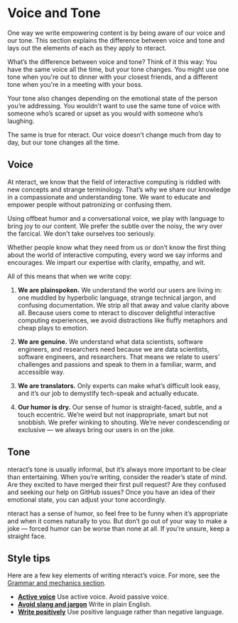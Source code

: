 # Voice and Tone

One way we write empowering content is by being aware of our voice and our tone. This section explains the difference between voice and tone and lays out the elements of each as they apply to nteract.

What’s the difference between voice and tone? Think of it this way: You have the same voice all the time, but your tone changes. You might use one tone when you're out to dinner with your closest friends, and a different tone when you're in a meeting with your boss.

Your tone also changes depending on the emotional state of the person you’re addressing. You wouldn’t want to use the same tone of voice with someone who’s scared or upset as you would with someone who’s laughing.

The same is true for nteract. Our voice doesn’t change much from day to day, but our tone changes all the time.

## Voice

At nteract, we know that the field of interactive computing is riddled with new concepts and strange terminology. That’s why we share our knowledge in a compassionate and understanding tone. We want to educate and empower people without patronizing or confusing them. 

Using offbeat humor and a conversational voice, we play with language to bring joy to our content. We prefer the subtle over the noisy, the wry over the farcical. We don't take ourselves too seriously.

Whether people know what they need from us or don’t know the first thing about the world of interactive computing, every word we say informs and encourages. We impart our expertise with clarity, empathy, and wit. 

All of this means that when we write copy:

1. **We are plainspoken.** We understand the world our users are living in: one muddled by hyperbolic language, strange technical jargon, and confusing documentation. We strip all that away and value clarity above all. Because users come to nteract to discover delightful interactive computing experiences, we avoid distractions like fluffy metaphors and cheap plays to emotion. 

2. **We are genuine.** We understand what data scientists, software engineers, and researchers need because we are data scientists, software engineers, and researchers. That means we relate to users' challenges and passions and speak to them in a familiar, warm, and accessible way. 

3. **We are translators.** Only experts can make what’s difficult look easy, and it’s our job to demystify tech-speak and actually educate.

4. **Our humor is dry.** Our sense of humor is straight-faced, subtle, and a touch eccentric. We’re weird but not inappropriate, smart but not snobbish. We prefer winking to shouting. We’re never condescending or exclusive — we always bring our users in on the joke.

## Tone

nteract’s tone is usually informal, but it’s always more important to be clear than entertaining. When you’re writing, consider the reader’s state of mind. Are they excited to have merged their first pull request? Are they confused and seeking our help on GitHub issues? Once you have an idea of their emotional state, you can adjust your tone accordingly.

nteract has a sense of humor, so feel free to be funny when it’s appropriate and when it comes naturally to you. But don’t go out of your way to make a joke — forced humor can be worse than none at all. If you’re unsure, keep a straight face.

## Style tips

Here are a few key elements of writing nteract’s voice. For more, see the [Grammar and mechanics section](/grammar-and-mechanics.md).

* [**Active voice**](/grammar-and-mechanics.md/#header-3-active-voice) Use active voice. Avoid passive voice.
* [**Avoid slang and jargon**](/grammar-and-mechanics.md/#header-3-slang-and-jargon) Write in plain English.
* [**Write positively**](/grammar-and-mechanics.md/#header-3-write-positively) Use positive language rather than negative language.
